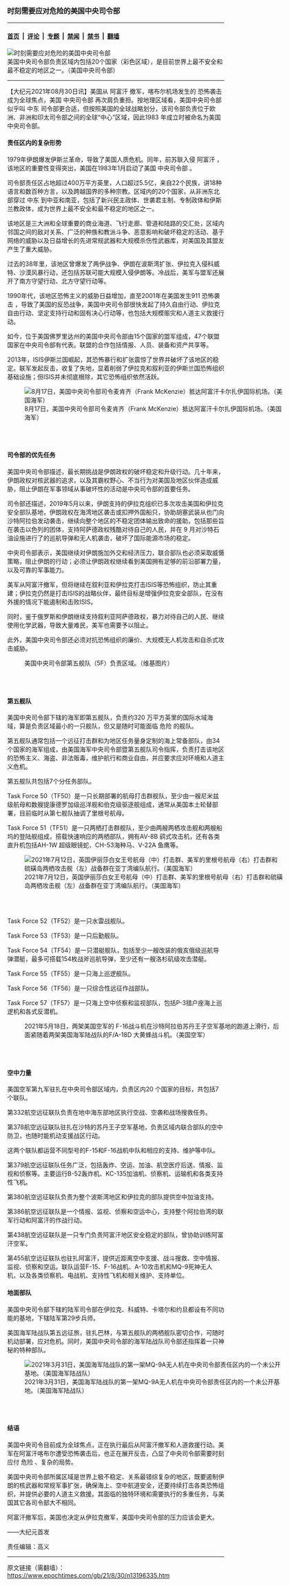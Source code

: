 ### 时刻需要应对危险的美国中央司令部

---

#### [首页](../../../..?n13196335) &nbsp;|&nbsp; [评论](../../../../../epoch-comment?n13196335) &nbsp;|&nbsp; [专题](../../../../../epoch-special?n13196335) &nbsp;|&nbsp; [禁闻](../../../../../epoch-news?n13196335) &nbsp;|&nbsp; [禁书](../../../../../books?n13196335) &nbsp;|&nbsp; [翻墙](https://github.com/gfw-breaker/nogfw/blob/master/README.md?n13196335)


<div><img alt="时刻需要应对危险的美国中央司令部" class="attachment-djy_600_400 size-djy_600_400 wp-post-image" src="https://i.epochtimes.com/assets/uploads/2021/08/id13196356-centcom-aor-map-600x400.jpg"/>
<div class="caption">
 美国中央司令部负责区域内包括20个国家（彩色区域），是目前世界上最不安全和最不稳定的地区之一。（美国中央司令部）
</div></div><hr/><div class="post_content" id="artbody" itemprop="articleBody">
 <!-- article content begin -->
 <p>
  【大纪元2021年08月30日讯】美国从
  <ok href="https://www.epochtimes.com/gb/tag/%E9%98%BF%E5%AF%8C%E6%B1%97.html">
   阿富汗
  </ok>
  撤军，喀布尔机场发生的
  <ok href="https://www.epochtimes.com/gb/tag/%E6%81%90%E6%80%96%E8%A2%AD%E5%87%BB.html">
   恐怖袭击
  </ok>
  成为全球焦点，美国
  <ok href="https://www.epochtimes.com/gb/tag/%E4%B8%AD%E5%A4%AE%E5%8F%B8%E4%BB%A4%E9%83%A8.html">
   中央司令部
  </ok>
  再次肩负重担。按地理区域看，美国中央司令部似乎叫
  <ok href="https://www.epochtimes.com/gb/tag/%E4%B8%AD%E4%B8%9C.html">
   中东
  </ok>
  司令部更合适，但按照美国的全球战略划分，该司令部负责位于欧洲、非洲和印太司令部之间的全球“中心”区域，因此1983 年成立时被命名为美国中央司令部。
 </p>
 <h4>
  <strong>
   责任区内的复杂形势
  </strong>
 </h4>
 <p>
  1979年伊朗爆发伊斯兰革命，导致了美国人质危机。同年，前苏联入侵
  <ok href="https://www.epochtimes.com/gb/tag/%E9%98%BF%E5%AF%8C%E6%B1%97.html">
   阿富汗
  </ok>
  ，该地区的重要性变得突出，美国在1983年1月启动了美国
  <ok href="https://www.epochtimes.com/gb/tag/%E4%B8%AD%E5%A4%AE%E5%8F%B8%E4%BB%A4%E9%83%A8.html">
   中央司令部
  </ok>
  。
 </p>
 <p>
  司令部责任区占地超过400万平方英里，人口超过5.5亿，来自22个民族，讲18种语言和数百种方言，以及跨越国界的多种宗教。区域内的20个国家，从非洲东北部穿过
  <ok href="https://www.epochtimes.com/gb/tag/%E4%B8%AD%E4%B8%9C.html">
   中东
  </ok>
  到中亚和南亚，包括了新兴民主政体、世袭君主制、专制政体和伊斯兰教政体，成为世界上最不安全和最不稳定的地区之一。
 </p>
 <p>
  该地区是三大洲和全球重要的商业海道、飞行走廊、管道和陆路的交汇处，区域内邻国之间的敌对关系、广泛的种族和教派斗争、恶意影响和破坏稳定的活动、基于网络的威胁以及日益增长的先进常规武器和大规模杀伤性武器库，对美国及其盟友产生了重大威胁。
 </p>
 <p>
  过去的38年里，该地区曾爆发了两伊战争、伊朗在波斯湾扩张、伊拉克入侵科威特、沙漠风暴行动，还包括苏联可能大规模入侵伊朗等。冷战后，美军与盟军还展开了南方守望行动、北方守望行动等。
 </p>
 <p>
  1990年代，该地区恐怖主义的威胁日益增加，直至2001年在美国发生911
  <ok href="https://www.epochtimes.com/gb/tag/%E6%81%90%E6%80%96%E8%A2%AD%E5%87%BB.html">
   恐怖袭击
  </ok>
  ，导致了美国的反恐战争，美国中央司令部很快发起了持久自由行动、伊拉克自由行动、坚定支持行动和固有决心行动等，也包括大规模赈灾和人道主义救援行动。
 </p>
 <p>
  如今，位于美国佛罗里达州的美国中央司令部由15个国家的盟军组成，47个联盟国家在中央司令部有代表。联盟的合作包括情报、人员、装备和资产共享等。
 </p>
 <p>
  2013年，ISIS伊斯兰国崛起，其恐怖暴行和扩张震惊了世界并破坏了该地区的稳定。联军发起反击，收复了失地，显着削弱了伊拉克和叙利亚的伊斯兰国恐怖组织基础设施；但ISIS并未彻底根除，其它恐怖组织依然活跃。
 </p>
 <figure aria-describedby="caption-attachment-13196358" class="wp-caption aligncenter" id="attachment_13196358" style="width: 600px">
  <ok href="https://i.epochtimes.com/assets/uploads/2021/08/id13196358-210817-D-DO477-1001.jpg" target="_blank">
   <img alt="8月17日，美国中央司令部司令麦肯齐（Frank McKenzie）抵达阿富汗卡尔扎伊国际机场。（美国海军）" class="size-large wp-image-13196358" src="https://i.epochtimes.com/assets/uploads/2021/08/id13196358-210817-D-DO477-1001-600x450.jpg"/>
  </ok>
  <br/><figcaption class="wp-caption-text" id="caption-attachment-13196358">
   8月17日，美国中央司令部司令麦肯齐（Frank McKenzie）抵达阿富汗卡尔扎伊国际机场。（美国海军）
  </figcaption><br/>
 </figure><br/>
 <h4>
  <strong>
   司令部的优先任务
  </strong>
 </h4>
 <p>
  美国中央司令部描述，最长期挑战是伊朗政权的破坏稳定和升级行动。几十年来，伊朗政权对核武器的追求，以及其霸权野心、不当行为对美国及地区伙伴造成威胁，阻止伊朗在军事领域从事破坏性的活动是中央司令部的首要任务。
 </p>
 <p>
  司令部还描述，2019年5月以来，伊朗支持的伊拉克组织已多次攻击美国和伊拉克安全部队基地，伊朗政权在海湾地区袭击或扣押外国船只，协助胡塞武装从也门向沙特阿拉伯发动袭击，继续向整个地区的不稳定团体输出致命的援助，包括那些旨在袭击以色列的团体，支持阿萨德政权残酷对待自己的人民，并在 9 月对沙特石油设施进行了的巡航导弹和无人机袭击，破坏了国际能源市场的稳定。
 </p>
 <p>
  中央司令部表示，美国继续对伊朗施加外交和经济压力，联合部队也必须采取威慑策略，阻止伊朗的行动；必须让伊朗政权继续看到美国拥有足够的前沿部署力量，以及可靠的军事能力。
 </p>
 <p>
  美军从阿富汗撤军，但将继续在叙利亚和伊拉克打击ISIS等恐怖组织，防止其重建；伊拉克仍然是打击ISIS的战略伙伴，最终目标是增强伊拉克安全部队，在没有外援的情况下能遏制和击败ISIS。
 </p>
 <p>
  同时，鉴于俄罗斯和伊朗继续支持叙利亚阿萨德政权，暴力对待自己的人民、继续使用化学武器，导致大量难民，美军也需要予以阻止。
 </p>
 <p>
  此外，美国中央司令部还必须对抗恐怖组织的廉价、大规模无人机攻击和自杀式攻击威胁。
 </p>
 <figure aria-describedby="caption-attachment-13196359" class="wp-caption aligncenter" id="attachment_13196359" style="width: 600px">
  <ok href="https://i.epochtimes.com/assets/uploads/2021/08/id13196359-USN_Fleets_2007.png" target="_blank">
   <img alt="" class="size-large wp-image-13196359" src="https://i.epochtimes.com/assets/uploads/2021/08/id13196359-USN_Fleets_2007-600x300.png"/>
  </ok>
  <br/><figcaption class="wp-caption-text" id="caption-attachment-13196359">
   美国中央司令部第五舰队（5F）负责区域。（维基图片）
  </figcaption><br/>
 </figure><br/>
 <h4>
  <strong>
   第五舰队
  </strong>
 </h4>
 <p>
  美国中央司令部下辖的海军即第五舰队，负责约320 万平方英里的国际水域海域，算是负责区域最小的一只舰队，但又是随时可能面临
  <ok href="https://www.epochtimes.com/gb/tag/%E5%8D%B1%E9%99%A9.html">
   危险
  </ok>
  的舰队。
 </p>
 <p>
  第五舰队通常包括一个远征打击群和为地区任务量身定制的海上常备部队，由34个国家的海军组成，由美国海军中央司令部暨第五舰队司令指挥，负责打击该地区的恐怖主义、海盗、非法贩毒，维护航行和商业自由，并应要求应对环境和人道主义危机。
 </p>
 <p>
  第五舰队共包括7个分任务部队。
 </p>
 <p>
  Task Force 50（TF50）是一只长期部署的航母打击群舰队，至少由一艘尼米兹级航母和数艘提康德罗加级巡洋舰和伯克级驱逐舰组成，通常从美国本土轮替部署，目前临时从第七舰队抽调了里根号航母。
 </p>
 <p>
  Task Force 51（TF51）是一只两栖打击群舰队，至少由两艘两栖攻击舰和两艘船坞的登陆舰组成，搭载快速响应的两栖部队，拥有AV-8B 鹞式攻击机，还有各类直升机包括AH-1W 超级眼镜蛇、CH-53海种马、V-22A 鱼鹰等。
 </p>
 <figure aria-describedby="caption-attachment-13196360" class="wp-caption aligncenter" id="attachment_13196360" style="width: 600px">
  <ok href="https://i.epochtimes.com/assets/uploads/2021/08/id13196360-210712-N-DW158-1590B.jpg" target="_blank">
   <img alt="2021年7月12日，英国伊丽莎白女王号航母（中）打击群、美军的里根号航母（右）打击群和硫磺岛两栖攻击舰（左）战备群在亚丁湾编队航行。（美国海军）" class="size-large wp-image-13196360" src="https://i.epochtimes.com/assets/uploads/2021/08/id13196360-210712-N-DW158-1590B-600x400.jpg"/>
  </ok>
  <br/><figcaption class="wp-caption-text" id="caption-attachment-13196360">
   2021年7月12日，英国伊丽莎白女王号航母（中）打击群、美军的里根号航母（右）打击群和硫磺岛两栖攻击舰（左）战备群在亚丁湾编队航行。（美国海军）
  </figcaption><br/>
 </figure><br/>
 <p>
  Task Force 52（TF52）是一只水雷战舰队。
 </p>
 <p>
  Task Force 53（TF53）是一只后勤舰队。
 </p>
 <p>
  Task Force 54（TF54）是一只潜艇舰队，包括至少一艘改装的俄亥俄级巡航导弹潜艇，最多可搭载154枚战斧巡航导弹，至少还有一艘洛杉矶级攻击潜艇。
 </p>
 <p>
  Task Force 55（TF55）是一只海上巡逻舰队。
 </p>
 <p>
  Task Force 56（TF56）是一只综合性远征作战部队。
 </p>
 <p>
  Task Force 57（TF57）是一只海上空中侦察和监视部队，包括P-3猎户座海上巡逻机和各式反潜机。
 </p>
 <figure aria-describedby="caption-attachment-13196361" class="wp-caption aligncenter" id="attachment_13196361" style="width: 600px">
  <ok href="https://i.epochtimes.com/assets/uploads/2021/08/id13196361-210518-F-EZ422-0368.jpg" target="_blank">
   <img alt="" class="size-large wp-image-13196361" src="https://i.epochtimes.com/assets/uploads/2021/08/id13196361-210518-F-EZ422-0368-600x215.jpg"/>
  </ok>
  <br/><figcaption class="wp-caption-text" id="caption-attachment-13196361">
   2021年5月18日，两架美国空军的 F-16战斗机在沙特阿拉伯苏丹王子空军基地的跑道上滑行，后面紧随着两架美国海军陆战队的F/A-18D 大黄蜂战斗机。（美国空军）
  </figcaption><br/>
 </figure><br/>
 <h4>
  <strong>
   空中力量
  </strong>
 </h4>
 <p>
  美国空军第九军驻扎在中央司令部区域内，负责区内20 个国家的目标，共包括7个联队。
 </p>
 <p>
  第332航空远征联队负责在地中海东部地区执行空战、空袭和战场搜救任务。
 </p>
 <p>
  第378航空远征联队驻扎在沙特的苏丹王子空军基地，负责区域内联合部队的空中防卫，也随时能机动支援战区行动。
 </p>
 <p>
  这两个联队都运营不同型号的F-15和F-16战机中队和相应的支持、维护等中队。
 </p>
 <p>
  第379航空远征联队任务广泛，包括轰炸、空运、加油、航空医疗后送、情报、监视和侦察等。主要运行B-52轰炸机、KC-135加油机、侦察机、运输机和各类支持性飞机。
 </p>
 <p>
  第380航空远征联队负责为整个波斯湾地区和伊拉克的部队提供空中加油支持。
 </p>
 <p>
  第386航空远征联队是一个情报、监视、侦察和空运中心，支持整个阿拉伯湾的联军行动和阿富汗的作战行动。
 </p>
 <p>
  第438航空远征联队是一只专门负责阿富汗地区安全稳定的部队，曾协助训练阿富汗空军。
 </p>
 <p>
  第455航空远征联队也驻扎阿富汗，提供近距离空中支援、战斗搜救、空中情报、监视、侦察和空运。联队运营F-15、F-16战机、A-10攻击机和MQ-9死神无人机，以及各类侦察机、电战机、支持性飞机和相关维护、支持单位。
 </p>
 <h4>
  <strong>
   地面部队
  </strong>
 </h4>
 <p>
  美国中央司令部下辖的陆军司令部在伊拉克、科威特、卡塔尔和约旦都设有不同功能的基地，下辖陆军第29步兵师。
 </p>
 <p>
  美国海军陆战队第五远征旅，驻扎巴林，与第五舰队的两栖舰队密切合作，可随时机动部署，应对危机。同时，美国中央司令部的海军陆战队司令部还指挥着一只神秘的特种部队。
 </p>
 <figure aria-describedby="caption-attachment-13196362" class="wp-caption aligncenter" id="attachment_13196362" style="width: 600px">
  <ok href="https://i.epochtimes.com/assets/uploads/2021/08/id13196362-210414-M-M0308-002B.jpg" target="_blank">
   <img alt="2021年3月31日，美国海军陆战队的第一架MQ-9A无人机在中央司令部责任区内的一个未公开基地。（美国海军陆战队）" class="size-large wp-image-13196362" src="https://i.epochtimes.com/assets/uploads/2021/08/id13196362-210414-M-M0308-002B-600x400.jpg"/>
  </ok>
  <br/><figcaption class="wp-caption-text" id="caption-attachment-13196362">
   2021年3月31日，美国海军陆战队的第一架MQ-9A无人机在中央司令部责任区内的一个未公开基地。（美国海军陆战队）
  </figcaption><br/>
 </figure><br/>
 <h4>
  <strong>
   结语
  </strong>
 </h4>
 <p>
  美国中央司令目前成为全球焦点，正在执行最后从阿富汗撤军和人道救援行动。美军在阿富汗喀布尔遭受恐怖袭击后，也正在展开反击，凸显了中央司令部需要时刻应付
  <ok href="https://www.epochtimes.com/gb/tag/%E5%8D%B1%E9%99%A9.html">
   危险
  </ok>
  、复杂的局势。
 </p>
 <p>
  美国中央司令部所属区域是世界上极不稳定、关系最错综复杂的地区，既要遏制伊朗的核武器和常规军事扩张，确保海上、空中航道安全，还要持续打击各类恐怖组织，并提供必要的人道主义救援。其面临的独特环境和需要执行的多重任务，与美国其它各司令部大不相同。
 </p>
 <p>
  阿富汗撤军后，美国也决定从伊拉克撤军，美国中央司令部的压力应该会更大。
 </p>
 <p>
  ——大纪元首发
 </p>
 <p>
  责任编辑：高义
 </p>
 <!-- article content end -->
 <div id="below_article_ad">
 </div>
</div>


---

原文链接（需翻墙）：https://www.epochtimes.com/gb/21/8/30/n13196335.htm